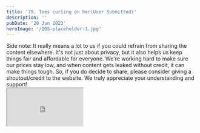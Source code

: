 ```yaml
---
title: '79. Toes curling on her(User Submitted)'
description: ''
pubDate: '20 Jun 2023'
heroImage: '/QOS-placeholder-1.jpg'
---
```

<div class="video_paragraph_header"> Side note: It really means a lot to us if you could refrain from sharing the content elsewhere. It's not just about privacy, but it also helps us keep things fair and affordable for everyone. We're working hard to make sure our prices stay low, and when content gets leaked without credit, it can make things tough. So, if you do decide to share, please consider giving a shoutout/credit to the website. We truly appreciate your understanding and support!</div>

<iframe src="https://drive.google.com/file/d/1vXbwV5G6QbsP6U08uk5vWAVYKFm-GwSL/preview" width="200" height="100" allow="autoplay" allowfullscreen="allowfullscreen"></iframe>

<br>
<br>
<!---<a class="read_more" href="https://drive.google.com/file/d/1vXbwV5G6QbsP6U08uk5vWAVYKFm-GwSL/view?usp=sharing">Download</a>--->